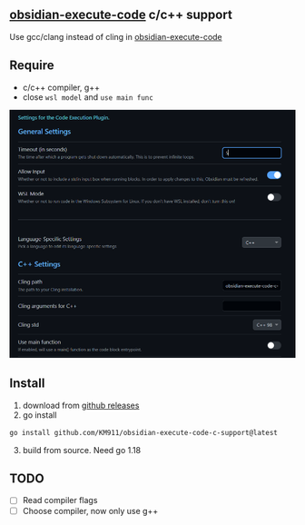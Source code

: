 ## [obsidian-execute-code](https://github.com/twibiral/obsidian-execute-code) c/c++ support

Use gcc/clang instead of cling in [obsidian-execute-code](https://github.com/twibiral/obsidian-execute-code)

## Require

* c/c++ compiler, g++
* close `wsl model` and `use main func`

![1701233709365](image/README/1701233709365.png)


## Install

1. download from [github releases](https://github.com/KM911/obsidian-execute-code-c-support/releases)
2. go install

```bash
go install github.com/KM911/obsidian-execute-code-c-support@latest
```

3. build from source. Need go 1.18


## TODO

* [ ] Read compiler flags
* [ ] Choose compiler, now only use g++
